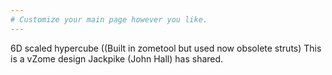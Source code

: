 ```yaml
---
# Customize your main page however you like.
---
```

6D scaled hypercube ((Built in zometool but used now obsolete struts)
This is a vZome design Jackpike (John Hall) has shared.
